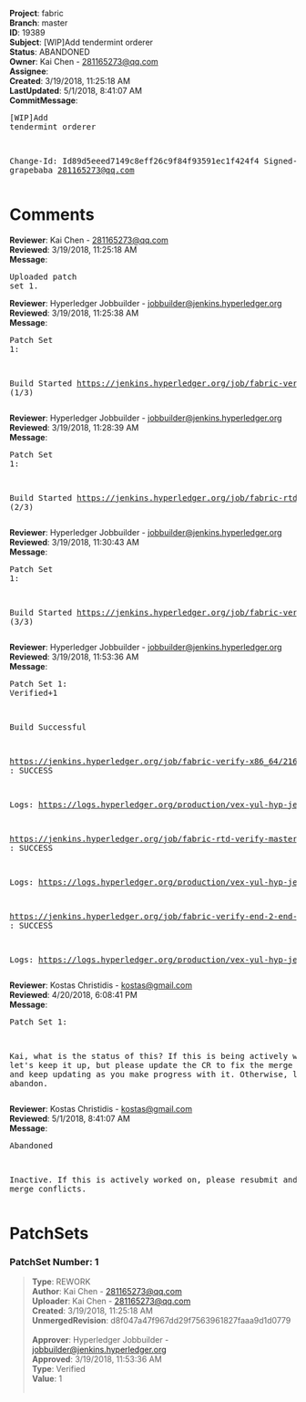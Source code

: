 <strong>Project</strong>: fabric<br><strong>Branch</strong>: master<br><strong>ID</strong>: 19389<br><strong>Subject</strong>: [WIP]Add tendermint orderer<br><strong>Status</strong>: ABANDONED<br><strong>Owner</strong>: Kai Chen - 281165273@qq.com<br><strong>Assignee</strong>:<br><strong>Created</strong>: 3/19/2018, 11:25:18 AM<br><strong>LastUpdated</strong>: 5/1/2018, 8:41:07 AM<br><strong>CommitMessage</strong>:<br><pre>[WIP]Add tendermint orderer

Change-Id: Id89d5eeed7149c8eff26c9f84f93591ec1f424f4
Signed-off-by: grapebaba <281165273@qq.com>
</pre><h1>Comments</h1><strong>Reviewer</strong>: Kai Chen - 281165273@qq.com<br><strong>Reviewed</strong>: 3/19/2018, 11:25:18 AM<br><strong>Message</strong>: <pre>Uploaded patch set 1.</pre><strong>Reviewer</strong>: Hyperledger Jobbuilder - jobbuilder@jenkins.hyperledger.org<br><strong>Reviewed</strong>: 3/19/2018, 11:25:38 AM<br><strong>Message</strong>: <pre>Patch Set 1:

Build Started https://jenkins.hyperledger.org/job/fabric-verify-x86_64/21606/ (1/3)</pre><strong>Reviewer</strong>: Hyperledger Jobbuilder - jobbuilder@jenkins.hyperledger.org<br><strong>Reviewed</strong>: 3/19/2018, 11:28:39 AM<br><strong>Message</strong>: <pre>Patch Set 1:

Build Started https://jenkins.hyperledger.org/job/fabric-rtd-verify-master/362/ (2/3)</pre><strong>Reviewer</strong>: Hyperledger Jobbuilder - jobbuilder@jenkins.hyperledger.org<br><strong>Reviewed</strong>: 3/19/2018, 11:30:43 AM<br><strong>Message</strong>: <pre>Patch Set 1:

Build Started https://jenkins.hyperledger.org/job/fabric-verify-end-2-end-x86_64/13273/ (3/3)</pre><strong>Reviewer</strong>: Hyperledger Jobbuilder - jobbuilder@jenkins.hyperledger.org<br><strong>Reviewed</strong>: 3/19/2018, 11:53:36 AM<br><strong>Message</strong>: <pre>Patch Set 1: Verified+1

Build Successful 

https://jenkins.hyperledger.org/job/fabric-verify-x86_64/21606/ : SUCCESS

Logs: https://logs.hyperledger.org/production/vex-yul-hyp-jenkins-3/fabric-verify-x86_64/21606

https://jenkins.hyperledger.org/job/fabric-rtd-verify-master/362/ : SUCCESS

Logs: https://logs.hyperledger.org/production/vex-yul-hyp-jenkins-3/fabric-rtd-verify-master/362

https://jenkins.hyperledger.org/job/fabric-verify-end-2-end-x86_64/13273/ : SUCCESS

Logs: https://logs.hyperledger.org/production/vex-yul-hyp-jenkins-3/fabric-verify-end-2-end-x86_64/13273</pre><strong>Reviewer</strong>: Kostas Christidis - kostas@gmail.com<br><strong>Reviewed</strong>: 4/20/2018, 6:08:41 PM<br><strong>Message</strong>: <pre>Patch Set 1:

Kai, what is the status of this? If this is being actively worked on, let's keep it up, but please update the CR to fix the merge conflicts, and keep updating as you make progress with it. Otherwise, let's abandon.</pre><strong>Reviewer</strong>: Kostas Christidis - kostas@gmail.com<br><strong>Reviewed</strong>: 5/1/2018, 8:41:07 AM<br><strong>Message</strong>: <pre>Abandoned

Inactive. If this is actively worked on, please resubmit and address merge conflicts.</pre><h1>PatchSets</h1><h3>PatchSet Number: 1</h3><blockquote><strong>Type</strong>: REWORK<br><strong>Author</strong>: Kai Chen - 281165273@qq.com<br><strong>Uploader</strong>: Kai Chen - 281165273@qq.com<br><strong>Created</strong>: 3/19/2018, 11:25:18 AM<br><strong>UnmergedRevision</strong>: d8f047a47f967dd29f7563961827faaa9d1d0779<br><br><strong>Approver</strong>: Hyperledger Jobbuilder - jobbuilder@jenkins.hyperledger.org<br><strong>Approved</strong>: 3/19/2018, 11:53:36 AM<br><strong>Type</strong>: Verified<br><strong>Value</strong>: 1<br><br></blockquote>